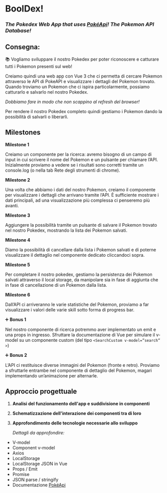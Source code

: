 # BoolDex!

### *The Pokedex Web App that uses [PokéApi](https://pokeapi.co/)! The Pokemon API Database!*

## Consegna:

📚 Vogliamo sviluppare il nostro Pokedex per poter riconoscere e catturare tutti i Pokemon presenti sul web!

Creiamo quindi una web app con Vue 3 che ci permetta di cercare Pokemon attraverso le API di PokeAPI e visualizzare i dettagli del Pokemon trovato. Quando troviamo un Pokemon che ci ispira particolarmente, possiamo catturarlo e salvarlo nel nostro Pokedex.

*Dobbiamo fare in modo che non scappino al refresh del browser!* 

Per rendere il nostro Pokedex completo quindi gestiamo i Pokemon dando la possibilità di salvarli o liberarli.

## Milestones

**Milestone 1**

Creiamo un componente per la ricerca: avremo bisogno di un campo di input in cui scrivere il nome del Pokemon e un pulsante per chiamare l’API. Inizialmente proviamo a vedere se i risultati sono corretti tramite un console.log (o nella tab Rete degli strumenti di chrome).

**Milestone 2**

Una volta che abbiamo i dati del nostro Pokemon, creiamo il componente per visualizzare i dettagli che arrivano tramite l’API. È sufficiente mostrare i dati principali, ad una visualizzazione più complessa ci penseremo più avanti.

**Milestone 3**

Aggiungere la possibilità tramite un pulsante di salvare il Pokemon trovato nel nostro Pokedex, mostrando la lista dei Pokemon salvati.

**Milestone 4**

Diamo la possibilità di cancellare dalla lista i Pokemon salvati e di poterne visualizzare il dettaglio nel componente dedicato cliccandoci sopra.

**Milestone 5**

Per completare il nostro pokedex, gestiamo la persistenza dei Pokemon salvati attraverso il local storage, da manipolare sia in fase di aggiunta che in fase di cancellazione di un Pokemon dalla lista.

**Milestone 6**

Dall’API ci arriveranno le varie statistiche del Pokemon, proviamo a far visualizzare i valori delle varie skill sotto forma di progress bar.

➕ **Bonus 1**

Nel nostro componente di ricerca potremmo aver implementato un emit e una props in ingresso. Sfruttare la documentazione di Vue per simulare il v-model su un componente custom (del tipo `<SearchCustom v-model=”search” >`)

➕ **Bonus 2**

L’API ci restituisce diverse immagini del Pokemon (fronte e retro). Proviamo a sfruttarle entrambe nel componente di dettaglio del Pokemon, magari implementando un’animazione per alternarle.

## Approccio progettuale

1. **Analisi del funzionamento dell'app e suddivisione in componenti**

2. **Schematizzazione dell'interazione dei componenti tra di loro**

3. **Approfondimento delle tecnologie necessarie allo sviluppo**

    *Dettagli da approfondire:*

  - V-model
  - Component v-model
  - Axios
  - LocalStorage
  - LocalStorage JSON in Vue
  - Props / Emit
  - Promise
  - JSON parse / stringify
  - Documentazione [PokéApi](https://pokeapi.co/)
  

